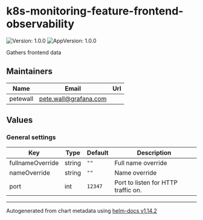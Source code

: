 # k8s-monitoring-feature-frontend-observability

![Version: 1.0.0](https://img.shields.io/badge/Version-1.0.0-informational?style=flat-square) ![AppVersion: 1.0.0](https://img.shields.io/badge/AppVersion-1.0.0-informational?style=flat-square)

Gathers frontend data

## Maintainers

| Name | Email | Url |
| ---- | ------ | --- |
| petewall | <pete.wall@grafana.com> |  |

## Values

### General settings

| Key | Type | Default | Description |
|-----|------|---------|-------------|
| fullnameOverride | string | `""` | Full name override |
| nameOverride | string | `""` | Name override |
| port | int | `12347` | Port to listen for HTTP traffic on. |

----------------------------------------------
Autogenerated from chart metadata using [helm-docs v1.14.2](https://github.com/norwoodj/helm-docs/releases/v1.14.2)
